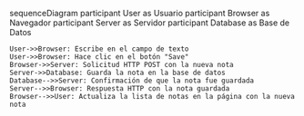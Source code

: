 sequenceDiagram
    participant User as Usuario
    participant Browser as Navegador
    participant Server as Servidor
    participant Database as Base de Datos

    User->>Browser: Escribe en el campo de texto
    User->>Browser: Hace clic en el botón "Save"
    Browser->>Server: Solicitud HTTP POST con la nueva nota
    Server->>Database: Guarda la nota en la base de datos
    Database-->>Server: Confirmación de que la nota fue guardada
    Server-->>Browser: Respuesta HTTP con la nota guardada
    Browser-->>User: Actualiza la lista de notas en la página con la nueva nota
